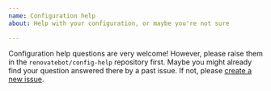 ```yaml
---
name: Configuration help
about: Help with your configuration, or maybe you're not sure

---
```


Configuration help questions are very welcome! However, please raise them in the `renovatebot/config-help` repository first. Maybe you might already find your question answered there by a past issue. If not, please [create a new issue](https://github.com/renovatebot/config-help/issues/new).
